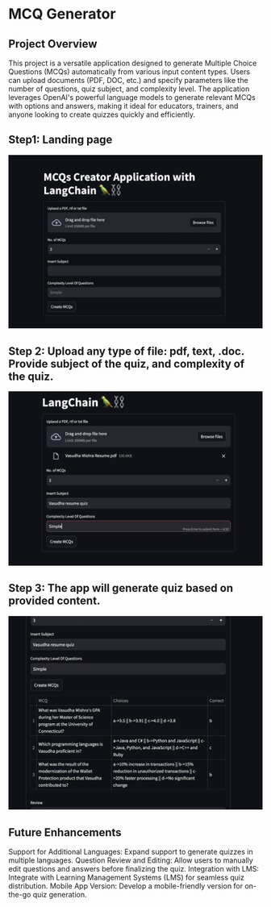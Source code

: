 # MCQ Generator

## Project Overview

This project is a versatile application designed to generate Multiple Choice Questions (MCQs) automatically from various input content types. Users can upload documents (PDF, DOC, etc.) and specify parameters like the number of questions, quiz subject, and complexity level. The application leverages OpenAI's powerful language models to generate relevant MCQs with options and answers, making it ideal for educators, trainers, and anyone looking to create quizzes quickly and efficiently.

## Step1: Landing page
![alt text](image.png)

## Step 2: Upload any type of file: pdf, text, .doc. Provide subject of the quiz, and complexity of the quiz.
![alt text](image-1.png)

## Step 3: The app will generate quiz based on provided content.
![alt text](image-2.png)

## Future Enhancements

Support for Additional Languages: Expand support to generate quizzes in multiple languages.
Question Review and Editing: Allow users to manually edit questions and answers before finalizing the quiz.
Integration with LMS: Integrate with Learning Management Systems (LMS) for seamless quiz distribution.
Mobile App Version: Develop a mobile-friendly version for on-the-go quiz generation.
